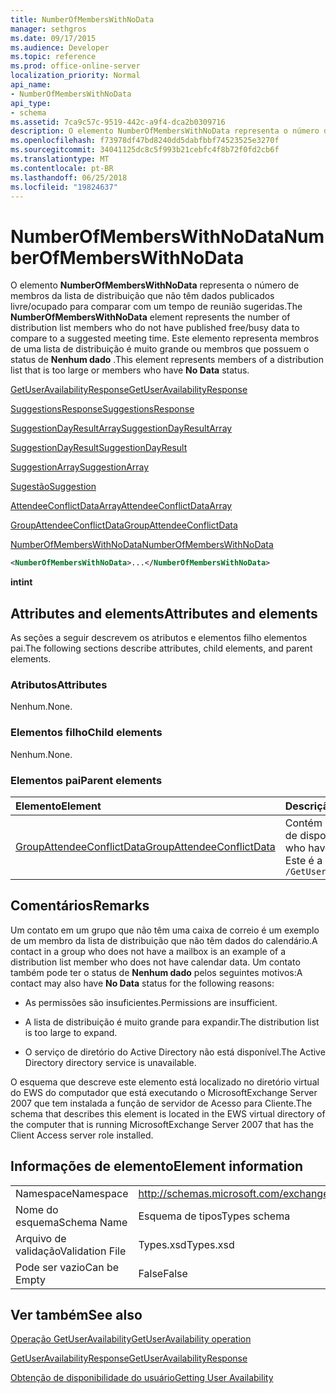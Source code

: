 ```yaml
---
title: NumberOfMembersWithNoData
manager: sethgros
ms.date: 09/17/2015
ms.audience: Developer
ms.topic: reference
ms.prod: office-online-server
localization_priority: Normal
api_name:
- NumberOfMembersWithNoData
api_type:
- schema
ms.assetid: 7ca9c57c-9519-442c-a9f4-dca2b0309716
description: O elemento NumberOfMembersWithNoData representa o número de membros da lista de distribuição que não têm dados publicados livre/ocupado para comparar com um tempo de reunião sugeridas. Este elemento representa membros de uma lista de distribuição é muito grande ou membros que possuem o status de nenhum dado.
ms.openlocfilehash: f73978df47bd8240dd5dabfbbf74523525e3270f
ms.sourcegitcommit: 34041125dc8c5f993b21cebfc4f8b72f0fd2cb6f
ms.translationtype: MT
ms.contentlocale: pt-BR
ms.lasthandoff: 06/25/2018
ms.locfileid: "19824637"
---
```

# <a name="numberofmemberswithnodata"></a><span data-ttu-id="0e89f-104">NumberOfMembersWithNoData</span><span class="sxs-lookup"><span data-stu-id="0e89f-104">NumberOfMembersWithNoData</span></span>

<span data-ttu-id="0e89f-105">O elemento **NumberOfMembersWithNoData** representa o número de membros da lista de distribuição que não têm dados publicados livre/ocupado para comparar com um tempo de reunião sugeridas.</span><span class="sxs-lookup"><span data-stu-id="0e89f-105">The **NumberOfMembersWithNoData** element represents the number of distribution list members who do not have published free/busy data to compare to a suggested meeting time.</span></span> <span data-ttu-id="0e89f-106">Este elemento representa membros de uma lista de distribuição é muito grande ou membros que possuem o status de **Nenhum dado** .</span><span class="sxs-lookup"><span data-stu-id="0e89f-106">This element represents members of a distribution list that is too large or members who have **No Data** status.</span></span> 
  
[<span data-ttu-id="0e89f-107">GetUserAvailabilityResponse</span><span class="sxs-lookup"><span data-stu-id="0e89f-107">GetUserAvailabilityResponse</span></span>](getuseravailabilityresponse.md)
  
[<span data-ttu-id="0e89f-108">SuggestionsResponse</span><span class="sxs-lookup"><span data-stu-id="0e89f-108">SuggestionsResponse</span></span>](suggestionsresponse.md)
  
[<span data-ttu-id="0e89f-109">SuggestionDayResultArray</span><span class="sxs-lookup"><span data-stu-id="0e89f-109">SuggestionDayResultArray</span></span>](suggestiondayresultarray.md)
  
[<span data-ttu-id="0e89f-110">SuggestionDayResult</span><span class="sxs-lookup"><span data-stu-id="0e89f-110">SuggestionDayResult</span></span>](suggestiondayresult.md)
  
[<span data-ttu-id="0e89f-111">SuggestionArray</span><span class="sxs-lookup"><span data-stu-id="0e89f-111">SuggestionArray</span></span>](suggestionarray.md)
  
[<span data-ttu-id="0e89f-112">Sugestão</span><span class="sxs-lookup"><span data-stu-id="0e89f-112">Suggestion</span></span>](suggestion.md)
  
[<span data-ttu-id="0e89f-113">AttendeeConflictDataArray</span><span class="sxs-lookup"><span data-stu-id="0e89f-113">AttendeeConflictDataArray</span></span>](attendeeconflictdataarray.md)
  
[<span data-ttu-id="0e89f-114">GroupAttendeeConflictData</span><span class="sxs-lookup"><span data-stu-id="0e89f-114">GroupAttendeeConflictData</span></span>](groupattendeeconflictdata.md)
  
[<span data-ttu-id="0e89f-115">NumberOfMembersWithNoData</span><span class="sxs-lookup"><span data-stu-id="0e89f-115">NumberOfMembersWithNoData</span></span>](numberofmemberswithnodata.md)
  
```xml
<NumberOfMembersWithNoData>...</NumberOfMembersWithNoData>
```

 <span data-ttu-id="0e89f-116">**int**</span><span class="sxs-lookup"><span data-stu-id="0e89f-116">**int**</span></span>
## <a name="attributes-and-elements"></a><span data-ttu-id="0e89f-117">Attributes and elements</span><span class="sxs-lookup"><span data-stu-id="0e89f-117">Attributes and elements</span></span>

<span data-ttu-id="0e89f-118">As seções a seguir descrevem os atributos e elementos filho elementos pai.</span><span class="sxs-lookup"><span data-stu-id="0e89f-118">The following sections describe attributes, child elements, and parent elements.</span></span>
  
### <a name="attributes"></a><span data-ttu-id="0e89f-119">Atributos</span><span class="sxs-lookup"><span data-stu-id="0e89f-119">Attributes</span></span>

<span data-ttu-id="0e89f-120">Nenhum.</span><span class="sxs-lookup"><span data-stu-id="0e89f-120">None.</span></span>
  
### <a name="child-elements"></a><span data-ttu-id="0e89f-121">Elementos filho</span><span class="sxs-lookup"><span data-stu-id="0e89f-121">Child elements</span></span>

<span data-ttu-id="0e89f-122">Nenhum.</span><span class="sxs-lookup"><span data-stu-id="0e89f-122">None.</span></span>
  
### <a name="parent-elements"></a><span data-ttu-id="0e89f-123">Elementos pai</span><span class="sxs-lookup"><span data-stu-id="0e89f-123">Parent elements</span></span>

|<span data-ttu-id="0e89f-124">**Elemento**</span><span class="sxs-lookup"><span data-stu-id="0e89f-124">**Element**</span></span>|<span data-ttu-id="0e89f-125">**Descrição**</span><span class="sxs-lookup"><span data-stu-id="0e89f-125">**Description**</span></span>|
|:-----|:-----|
|[<span data-ttu-id="0e89f-126">GroupAttendeeConflictData</span><span class="sxs-lookup"><span data-stu-id="0e89f-126">GroupAttendeeConflictData</span></span>](groupattendeeconflictdata.md) <br/> |<span data-ttu-id="0e89f-127">Contém informações de conflito agregadas sobre o número de usuários que estão disponíveis, o número de usuários que possuem conflitos e o número de usuários que não têm informações de disponibilidade em uma lista de distribuição para um horário de reunião sugeridas.</span><span class="sxs-lookup"><span data-stu-id="0e89f-127">Contains aggregate conflict information about the number of users who are available, the number of users who have conflicts, and the number of users who do not have availability information in a distribution list for a suggested meeting time.</span></span>  <br/> <span data-ttu-id="0e89f-128">Este é a expressão XPath para esse elemento:</span><span class="sxs-lookup"><span data-stu-id="0e89f-128">The following is the XPath expression to this element:</span></span>  <br/>  `/GetUserAvailabilityResponse/SuggestionsResponse/SuggestionDayResultArray/SuggestionDayResult[i]/SuggestionArray/Suggestion[i]/AttendeeConflictDataArray/GroupAttendeeConflictData` <br/> |
   
## <a name="remarks"></a><span data-ttu-id="0e89f-129">Comentários</span><span class="sxs-lookup"><span data-stu-id="0e89f-129">Remarks</span></span>

<span data-ttu-id="0e89f-130">Um contato em um grupo que não têm uma caixa de correio é um exemplo de um membro da lista de distribuição que não têm dados do calendário.</span><span class="sxs-lookup"><span data-stu-id="0e89f-130">A contact in a group who does not have a mailbox is an example of a distribution list member who does not have calendar data.</span></span> <span data-ttu-id="0e89f-131">Um contato também pode ter o status de **Nenhum dado** pelos seguintes motivos:</span><span class="sxs-lookup"><span data-stu-id="0e89f-131">A contact may also have **No Data** status for the following reasons:</span></span> 
  
- <span data-ttu-id="0e89f-132">As permissões são insuficientes.</span><span class="sxs-lookup"><span data-stu-id="0e89f-132">Permissions are insufficient.</span></span>
    
- <span data-ttu-id="0e89f-133">A lista de distribuição é muito grande para expandir.</span><span class="sxs-lookup"><span data-stu-id="0e89f-133">The distribution list is too large to expand.</span></span>
    
- <span data-ttu-id="0e89f-134">O serviço de diretório do Active Directory não está disponível.</span><span class="sxs-lookup"><span data-stu-id="0e89f-134">The Active Directory directory service is unavailable.</span></span>
    
<span data-ttu-id="0e89f-135">O esquema que descreve este elemento está localizado no diretório virtual do EWS do computador que está executando o MicrosoftExchange Server 2007 que tem instalada a função de servidor de Acesso para Cliente.</span><span class="sxs-lookup"><span data-stu-id="0e89f-135">The schema that describes this element is located in the EWS virtual directory of the computer that is running MicrosoftExchange Server 2007 that has the Client Access server role installed.</span></span>
  
## <a name="element-information"></a><span data-ttu-id="0e89f-136">Informações de elemento</span><span class="sxs-lookup"><span data-stu-id="0e89f-136">Element information</span></span>

|||
|:-----|:-----|
|<span data-ttu-id="0e89f-137">Namespace</span><span class="sxs-lookup"><span data-stu-id="0e89f-137">Namespace</span></span>  <br/> |http://schemas.microsoft.com/exchange/services/2006/types  <br/> |
|<span data-ttu-id="0e89f-138">Nome do esquema</span><span class="sxs-lookup"><span data-stu-id="0e89f-138">Schema Name</span></span>  <br/> |<span data-ttu-id="0e89f-139">Esquema de tipos</span><span class="sxs-lookup"><span data-stu-id="0e89f-139">Types schema</span></span>  <br/> |
|<span data-ttu-id="0e89f-140">Arquivo de validação</span><span class="sxs-lookup"><span data-stu-id="0e89f-140">Validation File</span></span>  <br/> |<span data-ttu-id="0e89f-141">Types.xsd</span><span class="sxs-lookup"><span data-stu-id="0e89f-141">Types.xsd</span></span>  <br/> |
|<span data-ttu-id="0e89f-142">Pode ser vazio</span><span class="sxs-lookup"><span data-stu-id="0e89f-142">Can be Empty</span></span>  <br/> |<span data-ttu-id="0e89f-143">False</span><span class="sxs-lookup"><span data-stu-id="0e89f-143">False</span></span>  <br/> |
   
## <a name="see-also"></a><span data-ttu-id="0e89f-144">Ver também</span><span class="sxs-lookup"><span data-stu-id="0e89f-144">See also</span></span>



[<span data-ttu-id="0e89f-145">Operação GetUserAvailability</span><span class="sxs-lookup"><span data-stu-id="0e89f-145">GetUserAvailability operation</span></span>](getuseravailability-operation.md)
  
[<span data-ttu-id="0e89f-146">GetUserAvailabilityResponse</span><span class="sxs-lookup"><span data-stu-id="0e89f-146">GetUserAvailabilityResponse</span></span>](getuseravailabilityresponse.md)


[<span data-ttu-id="0e89f-147">Obtenção de disponibilidade do usuário</span><span class="sxs-lookup"><span data-stu-id="0e89f-147">Getting User Availability</span></span>](http://msdn.microsoft.com/library/d4133fcb-9b0f-4e6b-aadf-a389da83516a%28Office.15%29.aspx)

